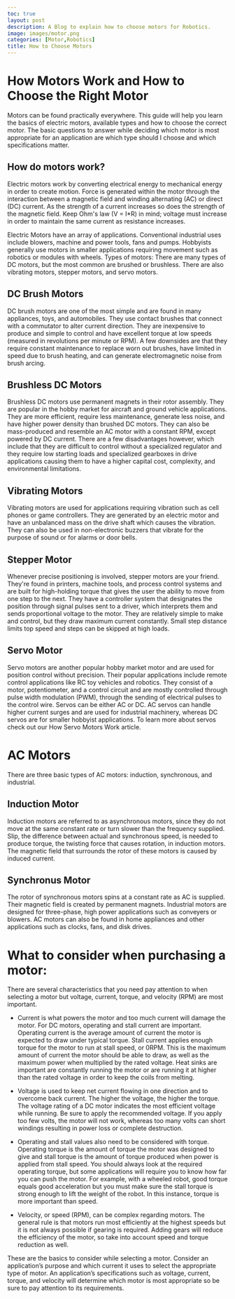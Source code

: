 ```yaml
---
toc: true
layout: post
description: A Blog to explain how to choose motors for Robotics.
image: images/motor.png
categories: [Motor,Robotics]
title: How to Choose Motors
---
```

# How Motors Work and How to Choose the Right Motor
Motors can be found practically everywhere. This guide will help you learn the basics of electric motors, available types and how to choose the correct motor. The basic questions to answer while deciding which motor is most appropriate for an application are which type should I choose and which specifications matter.

## How do motors work?
Electric motors work by converting electrical energy to mechanical energy in order to create motion. Force is generated within the motor through the interaction between a magnetic field and winding alternating (AC) or direct (DC) current. As the strength of a current increases so does the strength of the magnetic field. Keep Ohm's law (V = I*R) in mind; voltage must increase in order to maintain the same current as resistance increases.

Electric Motors have an array of applications. Conventional industrial uses include blowers, machine and power tools, fans and pumps. Hobbyists generally use motors in smaller applications requiring movement such as robotics or modules with wheels.
Types of motors:
There are many types of DC motors, but the most common are brushed or brushless. There are also vibrating motors, stepper motors, and servo motors.

## DC Brush Motors
DC brush motors are one of the most simple and are found in many appliances, toys, and automobiles. They use contact brushes that connect with a commutator to alter current direction. They are inexpensive to produce and simple to control and have excellent torque at low speeds (measured in revolutions per minute or RPM). A few downsides are that they require constant maintenance to replace worn out brushes, have limited in speed due to brush heating, and can generate electromagnetic noise from brush arcing.


## Brushless DC Motors
Brushless DC motors use permanent magnets in their rotor assembly. They are popular in the hobby market for aircraft and ground vehicle applications. They are more efficient, require less maintenance, generate less noise, and have higher power density than brushed DC motors. They can also be mass-produced and resemble an AC motor with a constant RPM, except powered by DC current. There are a few disadvantages however, which include that they are difficult to control without a specialized regulator and they require low starting loads and specialized gearboxes in drive applications causing them to have a higher capital cost, complexity, and environmental limitations.

## Vibrating Motors
Vibrating motors are used for applications requiring vibration such as cell phones or game controllers. They are generated by an electric motor and have an unbalanced mass on the drive shaft which causes the vibration. They can also be used in non-electronic buzzers that vibrate for the purpose of sound or for alarms or door bells.

## Stepper Motor
Whenever precise positioning is involved, stepper motors are your friend. They're found in printers, machine tools, and process control systems and are built for high-holding torque that gives the user the ability to move from one step to the next. They have a controller system that designates the position through signal pulses sent to a driver, which interprets them and sends proportional voltage to the motor. They are relatively simple to make and control, but they draw maximum current constantly. Small step distance limits top speed and steps can be skipped at high loads.

## Servo Motor
Servo motors are another popular hobby market motor and are used for position control without precision. Their popular applications include remote control applications like RC toy vehicles and robotics. They consist of a motor, potentiometer, and a control circuit and are mostly controlled through pulse width modulation (PWM), through the sending of electrical pulses to the control wire. Servos can be either AC or DC. AC servos can handle higher current surges and are used for industrial machinery, whereas DC servos are for smaller hobbyist applications. To learn more about servos check out our How Servo Motors Work article.

# AC Motors
There are three basic types of AC motors: induction, synchronous, and industrial.

## Induction Motor 
Induction motors are referred to as asynchronous motors, since they do not move at the same constant rate or turn slower than the frequency supplied. Slip, the difference between actual and synchronous speed, is needed to produce torque, the twisting force that causes rotation, in induction motors. The magnetic field that surrounds the rotor of these motors is caused by induced current.

## Synchronus Motor
The rotor of synchronous motors spins at a constant rate as AC is supplied. Their magnetic field is created by permanent magnets. Industrial motors are designed for three-phase, high power applications such as conveyers or blowers. AC motors can also be found in home appliances and other applications such as clocks, fans, and disk drives.


# What to consider when purchasing a motor:
There are several characteristics that you need pay attention to when selecting a motor but voltage, current, torque, and velocity (RPM) are most important.

- Current is what powers the motor and too much current will damage the motor. For DC motors, operating and stall current are important. Operating current is the average amount of current the motor is expected to draw under typical torque. Stall current applies enough torque for the motor to run at stall speed, or 0RPM. This is the maximum amount of current the motor should be able to draw, as well as the maximum power when multiplied by the rated voltage. Heat sinks are important are constantly running the motor or are running it at higher than the rated voltage in order to keep the coils from melting.

- Voltage is used to keep net current flowing in one direction and to overcome back current. The higher the voltage, the higher the torque. The voltage rating of a DC motor indicates the most efficient voltage while running. Be sure to apply the recommended voltage. If you apply too few volts, the motor will not work, whereas too many volts can short windings resulting in power loss or complete destruction.

- Operating and stall values also need to be considered with torque. Operating torque is the amount of torque the motor was designed to give and stall torque is the amount of torque produced when power is applied from stall speed. You should always look at the required operating torque, but some applications will require you to know how far you can push the motor. For example, with a wheeled robot, good torque equals good acceleration but you must make sure the stall torque is strong enough to lift the weight of the robot. In this instance, torque is more important than speed.

- Velocity, or speed (RPM), can be complex regarding motors. The general rule is that motors run most efficiently at the highest speeds but it is not always possible if gearing is required. Adding gears will reduce the efficiency of the motor, so take into account speed and torque reduction as well.

These are the basics to consider while selecting a motor. Consider an application’s purpose and which current it uses to select the appropriate type of motor. An application’s specifications such as voltage, current, torque, and velocity will determine which motor is most appropriate so be sure to pay attention to its requirements.
